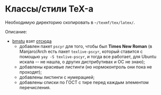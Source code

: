 # Классы/стили TeX-а

Необходимую директорию скопировать в `~/texmf/tex/latex/`.

Описание:

* [bmstu](./bmstu) взят [отсюда](https://github.com/Orianti/bmstu-latex-class)
    * добавлен пакет `pscyr` для того, чтобы был **Times New Roman** (в
      Manjaro/Arch есть пакет `texlive-pscyr`, который ставится с помощью `yay
      -S texlive-pscyr`, и тогда все работает, для Ubuntu искала -- не нашла,
      о других дистрибутивах и ОС не знаю);
    * добавлены красивые листинги (но нормоконтроль они пока не проходят);
    * добавлены листинги с нумерацией;
    * добавлены списки по ГОСТ с тире перед каждым элементом перечисления.

